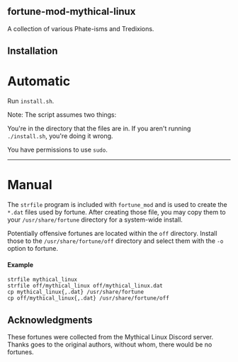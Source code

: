 fortune-mod-mythical-linux
--------------------------
A collection of various Phate-isms and Tredixions.

Installation
------------



# Automatic

Run `install.sh`.

Note: The script assumes two things:

You're in the directory that the files are in. If you aren't running `./install.sh`, you're doing it wrong.

You have permissions to use `sudo`.

------------

# Manual

The `strfile` program is included with `fortune_mod` and is used to create
the `*.dat` files used by fortune. After creating those file, you may copy
them to your `/usr/share/fortune` directory for a system-wide install.

Potentially offensive fortunes are located within the `off` directory.
Install those to the `/usr/share/fortune/off` directory and select them
with the `-o` option to fortune.

#### Example

    strfile mythical_linux
    strfile off/mythical_linux off/mythical_linux.dat
    cp mythical_linux{,.dat} /usr/share/fortune
    cp off/mythical_linux{,.dat} /usr/share/fortune/off
    

Acknowledgments
---------------
These fortunes were collected from the Mythical Linux Discord server.
Thanks goes to the original authors, without whom, there would be no
fortunes.
